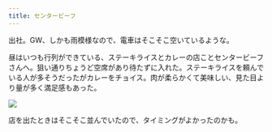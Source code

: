 ```yaml
---
title: センタービーフ
---
```


出社。GW、しかも雨模様なので、電車はそこそこ空いているような。

昼はいつも行列ができている、ステーキライスとカレーの店ことセンタービーフさんへ。狙い通りちょうど空席があり待たずに入れた。ステーキライスを頼んでいる人が多そうだったがカレーをチョイス。肉が柔らかくて美味しい、見た目より量が多く満足感もあった。

![](https://photos.old.apkas.net/medium/202405/20240501-130032.webp)

店を出たときはそこそこ並んでいたので、タイミングがよかったのかも。
